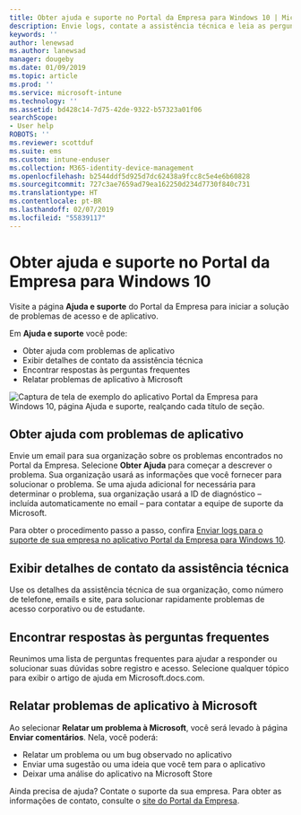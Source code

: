 ```yaml
---
title: Obter ajuda e suporte no Portal da Empresa para Windows 10 | Microsoft Docs
description: Envie logs, contate a assistência técnica e leia as perguntas frequentes na página Ajuda e suporte do Portal da Empresa.
keywords: ''
author: lenewsad
ms.author: lanewsad
manager: dougeby
ms.date: 01/09/2019
ms.topic: article
ms.prod: ''
ms.service: microsoft-intune
ms.technology: ''
ms.assetid: bd428c14-7d75-42de-9322-b57323a01f06
searchScope:
- User help
ROBOTS: ''
ms.reviewer: scottduf
ms.suite: ems
ms.custom: intune-enduser
ms.collection: M365-identity-device-management
ms.openlocfilehash: b2544ddf5d925d7dc62438a9fcc8c5e4e6b60828
ms.sourcegitcommit: 727c3ae7659ad79ea162250d234d7730f840c731
ms.translationtype: HT
ms.contentlocale: pt-BR
ms.lasthandoff: 02/07/2019
ms.locfileid: "55839117"
---
```

# <a name="get-help-and-support-in-company-portal-for-windows-10"></a>Obter ajuda e suporte no Portal da Empresa para Windows 10

Visite a página **Ajuda e suporte** do Portal da Empresa para iniciar a solução de problemas de acesso e de aplicativo.   

Em **Ajuda e suporte** você pode:  

* Obter ajuda com problemas de aplicativo
* Exibir detalhes de contato da assistência técnica
* Encontrar respostas às perguntas frequentes 
* Relatar problemas de aplicativo à Microsoft

![Captura de tela de exemplo do aplicativo Portal da Empresa para Windows 10, página Ajuda e suporte, realçando cada título de seção.](./media/1812_UCP_Help_Support_sections.png)  

## <a name="get-help-with-app-problems"></a>Obter ajuda com problemas de aplicativo

Envie um email para sua organização sobre os problemas encontrados no Portal da Empresa. Selecione **Obter Ajuda** para começar a descrever o problema. Sua organização usará as informações que você fornecer para solucionar o problema. Se uma ajuda adicional for necessária para determinar o problema, sua organização usará a ID de diagnóstico – incluída automaticamente no email – para contatar a equipe de suporte da Microsoft.  

Para obter o procedimento passo a passo, confira [Enviar logs para o suporte de sua empresa no aplicativo Portal da Empresa para Windows 10](send-logs-to-your-it-admin-cp-windows.md).  

## <a name="view-helpdesk-contact-details"></a>Exibir detalhes de contato da assistência técnica  
Use os detalhes da assistência técnica de sua organização, como número de telefone, emails e site, para solucionar rapidamente problemas de acesso corporativo ou de estudante.  

## <a name="find-answers-to-frequently-asked-questions"></a>Encontrar respostas às perguntas frequentes  
Reunimos uma lista de perguntas frequentes para ajudar a responder ou solucionar suas dúvidas sobre registro e acesso. Selecione qualquer tópico para exibir o artigo de ajuda em Microsoft.docs.com.  

## <a name="report-app-problems-to-microsoft"></a>Relatar problemas de aplicativo à Microsoft  
Ao selecionar **Relatar um problema à Microsoft**, você será levado à página **Enviar comentários**. Nela, você poderá:

* Relatar um problema ou um bug observado no aplicativo  
* Enviar uma sugestão ou uma ideia que você tem para o aplicativo  
* Deixar uma análise do aplicativo na Microsoft Store   


Ainda precisa de ajuda? Contate o suporte da sua empresa. Para obter as informações de contato, consulte o [site do Portal da Empresa](https://go.microsoft.com/fwlink/?linkid=2010980).
